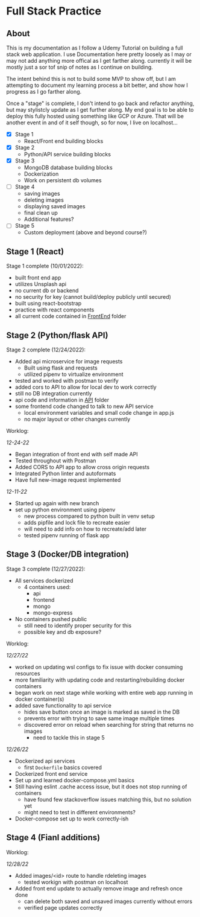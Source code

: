 # Full Stack Practice

## About

This is my documentation as I follow a Udemy Tutorial on building a full stack web application. I use Documentation here pretty loosely as I may or may not add anything more offical as I get farther along.  currently it will be mostly just a sor tof snip of notes as I continue on building.

The intent behind this is not to build some MVP to show off, but I am attempting to document my learning process a bit better, and show how I progress as I go farther along.

Once a "stage" is complete, I don't intend to go back and refactor anything, but may stylistcly update as I get further along.  My end goal is to be able to deploy this fully hosted using something like GCP or Azure.  That will be another event in and of it self though, so for now, I live on localhost...

- [x] Stage 1
    - React/Front end building blocks
- [x] Stage 2
    - Python/API service building blocks
- [x] Stage 3
    - MongoDB database building blocks
    - Dockerization
    - Work on persistent db volumes
- [ ] Stage 4
    - saving images
    - deleting images
    - displaying saved images
    - final clean up
    - Additional features?
- [ ] Stage 5
    - Custom deployment (above and beyond course?)

## Stage 1 (React)

Stage 1 complete (10/01/2022):
- built front end app
- utilizes Unsplash api
- no current db or backend
- no security for key (cannot build/deploy publicly until secured)
- built using react-bootstrap
- practice with react components
- all current code contained in [FrontEnd](./frontend/) folder

## Stage 2 (Python/flask API)

Stage 2 complete (12/24/2022):
- Added api microservice for image requests
    - Built using flask and requests
    - utilized pipenv to virtualize environment
- tested and worked with postman to verify
- added cors to API to allow for local dev to work correctly
- still no DB integration currently
- api code and information in [API](./api/) folder
- some frontend code changed to talk to new API service
    - local environment variables and small code change in app.js
    - no major layout or other changes currently

Worklog:

_12-24-22_
- Began integration of front end with self made API
- Tested throughout with Postman
- Added CORS to API app to allow cross origin requests
- Integrated Python linter and autoformats
- Have full new-image request implemented

_12-11-22_
- Started up again with new branch
- set up python environment using pipenv
    - new process compared to python built in venv setup
    - adds pipfile and lock file to recreate easier
    - will need to add info on how to recreate/add later
    - tested pipenv running of flask app


## Stage 3 (Docker/DB integration)

Stage 3 complete (12/27/2022):
- All services dockerized
    - 4 containers used:
        - api
        - frontend
        - mongo
        - mongo-express
- No containers pushed public
    - still need to identify proper security for this
    - possible key and db exposure?

Worklog:

_12/27/22_
- worked on updating wsl configs to fix issue with docker consuming resources
- more familiarity with updating code and restarting/rebuilding docker containers
- began work on next stage while working with entire web app running in docker container(s)
- added save functionality to api service
    - hides save button once an image is marked as saved in the DB
    - prevents error with trying to save same image multiple times
    - discovered error on reload when searching for string that returns no images
        - need to tackle this in stage 5

_12/26/22_
- Dockerized api services
    - first `Dockerfile` basics covered
- Dockerized front end service
- Set up and learned docker-compose.yml basics
- Still having eslint .cache access issue, but it does not stop running of containers
    - have found few stackoverflow issues matching this, but no solution yet
    - might need to test in different environments?
- Docker-compose set up to work correctly-ish

## Stage 4 (Fianl additions)

Worklog:

_12/28/22_
- Added images/\<id> route to handle rdeleting images
    - tested workign with postman on localhost
- Added front end update to actually remove image and refresh once done
    - can delete both saved and unsaved images currently without errors
    - verified page updates correctly